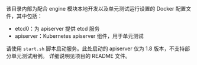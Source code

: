 该目录内部为配合 engine 模块本地开发以及单元测试运行设置的 Docker 配置文件，其中包括：

- etcd0：为 apiserver 提供 etcd 服务
- apiserver：Kubernetes apiserver 组件，用于单元测试

请使用 `start.sh` 脚本启动服务。此处启动的 apiserver 仅为 1.8 版本，不支持部分单元测试用例。
详细说明见项目的 README 文件。